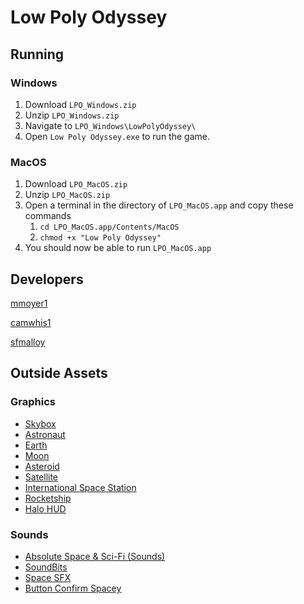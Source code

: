 # Low Poly Odyssey

## Running

### Windows
1. Download `LPO_Windows.zip`
2. Unzip `LPO_Windows.zip`
3. Navigate to `LPO_Windows\LowPolyOdyssey\`
4. Open `Low Poly Odyssey.exe` to run the game.

### MacOS
1. Download `LPO_MacOS.zip`
2. Unzip `LPO_MacOS.zip`
3. Open a terminal in the directory of `LPO_MacOS.app` and copy these commands
    1. `cd LPO_MacOS.app/Contents/MacOS`
    2. `chmod +x "Low Poly Odyssey"`
4. You should now be able to run `LPO_MacOS.app`

## Developers

[mmoyer1](https://github.com/mmoyer1)

[camwhis1](https://github.com/camwhis1)

[sfmalloy](https://github.com/sfmalloy)

## Outside Assets

### Graphics
- [Skybox](https://www.reddit.com/r/gamedev/comments/3ys4vg/a_month_ago_i_released_a_free_space_skybox/)
- [Astronaut](https://poly.google.com/view/dLHpzNdygsg)
- [Earth](https://poly.google.com/view/88CP80Kgb-u)
- [Moon](https://poly.google.com/view/63c8LKpoXTO)
- [Asteroid](https://poly.google.com/view/enaIlQWET9a)
- [Satellite](https://poly.google.com/view/eu5kRApngBL)
- [International Space Station](https://poly.google.com/view/d3Fq5H6ne8E)
- [Rocketship](https://poly.google.com/view/8iKIYCyvh2k)
- [Halo HUD](https://www.pikpng.com/transpng/TxiJio/)

### Sounds
- [Absolute Space & Sci-Fi (Sounds)](https://assetstore.unity.com/packages/audio/music/absolute-space-sci-fi-music-free-sample-103274)
- [SoundBits](https://assetstore.unity.com/packages/audio/sound-fx/soundbits-free-sound-fx-collection-31837)
- [Space SFX](https://assetstore.unity.com/packages/audio/sound-fx/space-sfx-102218-131463#content)
- [Button Confirm Spacey](https://freesound.org/people/GameAudio/sounds/220166/)

